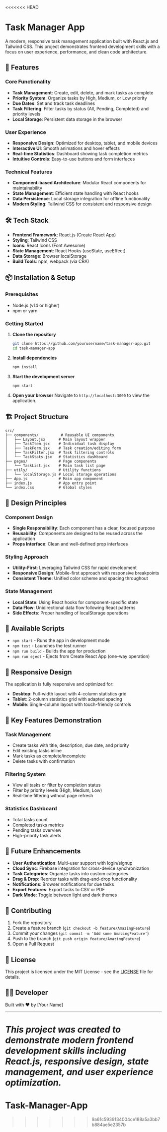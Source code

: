 <<<<<<< HEAD
# Task Manager App

A modern, responsive task management application built with React.js and Tailwind CSS. This project demonstrates frontend development skills with a focus on user experience, performance, and clean code architecture.

## 🚀 Features

### Core Functionality
- **Task Management**: Create, edit, delete, and mark tasks as complete
- **Priority System**: Organize tasks by High, Medium, or Low priority
- **Due Dates**: Set and track task deadlines
- **Task Filtering**: Filter tasks by status (All, Pending, Completed) and priority levels
- **Local Storage**: Persistent data storage in the browser

### User Experience
- **Responsive Design**: Optimized for desktop, tablet, and mobile devices
- **Interactive UI**: Smooth animations and hover effects
- **Real-time Statistics**: Dashboard showing task completion metrics
- **Intuitive Controls**: Easy-to-use buttons and form interfaces

### Technical Features
- **Component-based Architecture**: Modular React components for maintainability
- **State Management**: Efficient state handling with React hooks
- **Data Persistence**: Local storage integration for offline functionality
- **Modern Styling**: Tailwind CSS for consistent and responsive design

## 🛠️ Tech Stack

- **Frontend Framework**: React.js (Create React App)
- **Styling**: Tailwind CSS
- **Icons**: React Icons (Font Awesome)
- **State Management**: React Hooks (useState, useEffect)
- **Data Storage**: Browser localStorage
- **Build Tools**: npm, webpack (via CRA)

## 📦 Installation & Setup

### Prerequisites
- Node.js (v14 or higher)
- npm or yarn

### Getting Started

1. **Clone the repository**
   ```bash
   git clone https://github.com/yourusername/task-manager-app.git
   cd task-manager-app
   ```

2. **Install dependencies**
   ```bash
   npm install
   ```

3. **Start the development server**
   ```bash
   npm start
   ```

4. **Open your browser**
   Navigate to `http://localhost:3000` to view the application.

## 🏗️ Project Structure

```
src/
├── components/          # Reusable UI components
│   ├── Layout.jsx      # Main layout wrapper
│   ├── TaskItem.jsx    # Individual task display
│   ├── TaskForm.jsx    # Task creation/editing form
│   ├── TaskFilter.jsx  # Task filtering controls
│   └── TaskStats.jsx   # Statistics dashboard
├── pages/              # Page components
│   └── TaskList.jsx    # Main task list page
├── utils/              # Utility functions
│   └── localStorage.js # Local storage operations
├── App.js              # Main app component
├── index.js            # App entry point
└── index.css           # Global styles
```

## 🎨 Design Principles

### Component Design
- **Single Responsibility**: Each component has a clear, focused purpose
- **Reusability**: Components are designed to be reused across the application
- **Props Interface**: Clean and well-defined prop interfaces

### Styling Approach
- **Utility-First**: Leveraging Tailwind CSS for rapid development
- **Responsive Design**: Mobile-first approach with responsive breakpoints
- **Consistent Theme**: Unified color scheme and spacing throughout

### State Management
- **Local State**: Using React hooks for component-specific state
- **Data Flow**: Unidirectional data flow following React patterns
- **Side Effects**: Proper handling of localStorage operations

## 🔧 Available Scripts

- `npm start` - Runs the app in development mode
- `npm test` - Launches the test runner
- `npm run build` - Builds the app for production
- `npm run eject` - Ejects from Create React App (one-way operation)

## 📱 Responsive Design

The application is fully responsive and optimized for:
- **Desktop**: Full-width layout with 4-column statistics grid
- **Tablet**: 2-column statistics grid with adapted spacing
- **Mobile**: Single-column layout with touch-friendly controls

## 🎯 Key Features Demonstration

### Task Management
- Create tasks with title, description, due date, and priority
- Edit existing tasks inline
- Mark tasks as complete/incomplete
- Delete tasks with confirmation

### Filtering System
- View all tasks or filter by completion status
- Filter by priority levels (High, Medium, Low)
- Real-time filtering without page refresh

### Statistics Dashboard
- Total tasks count
- Completed tasks metrics
- Pending tasks overview
- High-priority task alerts

## 🌟 Future Enhancements

- **User Authentication**: Multi-user support with login/signup
- **Cloud Sync**: Firebase integration for cross-device synchronization
- **Task Categories**: Organize tasks into custom categories
- **Drag & Drop**: Reorder tasks with drag-and-drop functionality
- **Notifications**: Browser notifications for due tasks
- **Export Features**: Export tasks to CSV or PDF
- **Dark Mode**: Toggle between light and dark themes

## 🤝 Contributing

1. Fork the repository
2. Create a feature branch (`git checkout -b feature/AmazingFeature`)
3. Commit your changes (`git commit -m 'Add some AmazingFeature'`)
4. Push to the branch (`git push origin feature/AmazingFeature`)
5. Open a Pull Request

## 📄 License

This project is licensed under the MIT License - see the [LICENSE](LICENSE) file for details.

## 👨‍💻 Developer

Built with ❤️ by [Your Name]

---

*This project was created to demonstrate modern frontend development skills including React.js, responsive design, state management, and user experience optimization.*
=======
# Task-Manager-App
>>>>>>> 9a61c5939134004ce188a5a3bb7b884ae5e2357b
